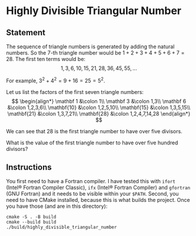 # Highly Divisible Triangular Number

## Statement
The sequence of triangle numbers is generated by adding the natural numbers. So the $7$-th triangle number would be $1 + 2 + 3 + 4 + 5 + 6 + 7 = 28$. The first ten terms would be: $$1,\,3,\,6,\,10,\,15,\,21,\,28,\,36,\,45,\,55, ...$$

For example, $3^2 + 4^2 = 9 + 16 = 25 = 5^2$. 

Let us list the factors of the first seven triangle numbers:
$$
\begin{align*}
\mathbf 1 &\colon 1\\
\mathbf 3 &\colon 1,3\\
\mathbf 6 &\colon 1,2,3,6\\
\mathbf{10} &\colon 1,2,5,10\\
\mathbf{15} &\colon 1,3,5,15\\
\mathbf{21} &\colon 1,3,7,21\\
\mathbf{28} &\colon 1,2,4,7,14,28
\end{align*}
$$

We can see that $28$ is the first triangle number to have over five divisors.

What is the value of the first triangle number to have over five hundred divisors?
## Instructions
You first need to have a Fortran compiler. I have tested this with `ifort` (Intel® Fortran Compiler Classic), `ifx` (Intel® Fortran Compiler) and `gfortran` (GNU Fortran) and it needs to be visible within your `$PATH`. Second, you need to have CMake installed, because this is what builds the project. Once you have those (and are in this directory):
```shell
cmake -S . -B build
cmake --build build
./build/highly_divisible_triangular_number
```
